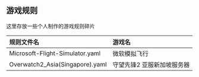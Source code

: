 ## 游戏规则  
这里存放一些个人制作的游戏规则碎片  

| 规则文件名 | 游戏名 |
|:-|:-|
| Microsoft-Flight-Simulator.yaml | 微软模拟飞行 |
| Overwatch2_Asia(Singapore).yaml | 守望先锋2 亚服新加坡服务器 |

